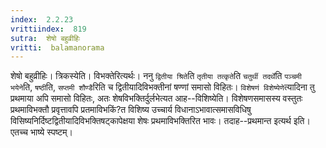 ```yaml
---
index:  2.2.23
vrittiindex:  819
sutra:  शेषो बहुव्रीहिः
vritti:  balamanorama 
---
```


शेषो बहुव्रीहिः। त्रिकस्येति। विभक्तेरित्यर्थः। ननु `द्वितीया श्रिते`ति `तृतीया तत्कृते`ति `चतुर्थी तदर्थे`ति `पञ्चमी भयेने`ति, `षष्ठी`ति, `सप्तमी शौण्डै`रिति च द्वितीयादिविभक्तीनां षण्णां समासो विहितः। `विशेषणं विशेष्येणे`त्यादिना तु प्रथमाया अपि समासो विहितः, अतः शेषविभक्तिर्दुर्लभेत्यत आह--विशिष्येति। विशेषणसमासस्य वस्तुतः प्रथमाविभक्तौ प्रवृत्तावपि प्रतमाविभकिं?त विशिष्य उच्चार्य विधानाऽभावात्समासविधिषु विसिष्यनिर्दिष्टद्वितीयादिविभक्तिषट्कापेक्षया शेषः प्रथमाविभक्तिरित भावः। तदाह--प्रथमान्त इत्यर्थ इति। एतच्च भाष्ये स्पष्टम्। 

